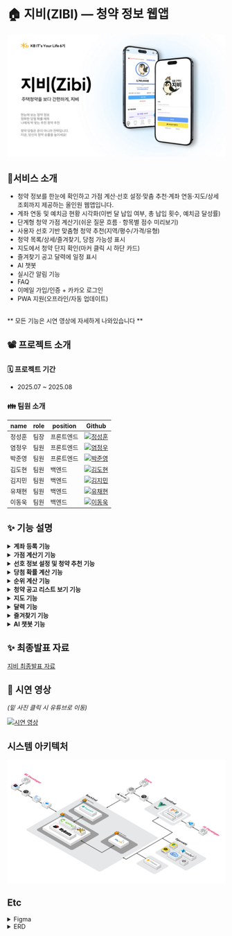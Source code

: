 
# 🏠 지비(ZIBI) — 청약 정보 웹앱

<img src="assets/zibi.png" alt="zibi_logo" width="600" />



## 📌서비스 소개
- 청약 정보를 한눈에 확인하고 가점 계산·선호 설정·맞춤 추천·계좌 연동·지도/상세 조회까지 제공하는 올인원 웹앱입니다.
- 계좌 연동 및 예치금 현황 시각화(이번 달 납입 여부, 총 납입 횟수, 예치금 달성률)
- 단계형 청약 가점 계산기(쉬운 질문 흐름 · 항목별 점수 미리보기)
- 사용자 선호 기반 맞춤형 청약 추천(지역/평수/가격/유형)
- 청약 목록/상세/즐겨찾기, 당첨 가능성 표시
- 지도에서 청약 단지 확인(마커 클릭 시 하단 카드)
- 즐겨찾기 공고 달력에 일정 표시
- AI 챗봇
- 실시간 알림 기능
- FAQ
- 이메일 가입/인증 + 카카오 로그인
- PWA 지원(오프라인/자동 업데이트)
<br>
** 모든 기능은 시연 영상에 자세하게 나와있습니다 **


## 📽️ 프로젝트 소개

### 🗓️ 프로젝트 기간
- 2025.07 ~ 2025.08

### 👪 팀원 소개
|name|role|position|Github|
|------|---|---|---|
| 정성훈 | 팀장 |프론트엔드 | <a href="https://github.com/seonghoon1201"><img alt="정성훈" src="https://github.com/seonghoon1201.png?size=100" width="90" height="90" /></a> |
| 염정우 | 팀원 |프론트엔드 | <a href="https://github.com/yeomine"><img alt="염정우" src="https://github.com/yeomine.png?size=100" width="90" height="90" /></a> |
| 박준영 | 팀원 |프론트엔드 | <a href="https://github.com/TTprotocol"><img alt="박준영" src="https://github.com/TTprotocol.png?size=100" width="90" height="90" /></a> |
| 김도현 | 팀원 |백엔드 | <a href="https://github.com/bikdh1109"><img alt="김도현" src="https://github.com/bikdh1109.png?size=100" width="90" height="90" /></a> |
| 김지민 | 팀원 |백엔드 | <a href="https://github.com/rlawlals119"><img alt="김지민" src="https://github.com/rlawlals119.png?size=100" width="90" height="90" /></a> |
| 유채현 | 팀원 |백엔드 | <a href="https://github.com/chaeging"><img alt="유채현" src="https://github.com/chaeging.png?size=100" width="90" height="90" /></a> |
| 이동욱 | 팀원 |백엔드 | <a href="https://github.com/Leedong-uk"><img alt="이동욱" src="https://github.com/Leedong-uk.png?size=100" width="90" height="90" /></a> |


## ✨ 기능 설명
<details>
<summary><b>계좌 등록 기능</b></summary>
<div markdown="1">
<br>
<p><i>메인 페이지에서 실제 청약 계좌를 등록할 수 있습니다.</i></p>
<p><i>예치금 충족률에 따라 캐릭터가 바뀌며, 원하는 평수대에 따른 예치금 충족률을 한 눈에 파악할 수 있습니다.</i></p>

<div align="center">
  <img src="assets/account_nonconnection.png" alt="계좌 미연결" width="30%" />
  <img src="assets/account_connection.png" alt="계좌 연결" width="30%" />
</div>
</div>
</details>

<details>
<summary><b>가점 계산기 기능</b></summary>
<div>
<br>
<p><i>보다 쉬운 질문들을 통해 가점을 계산할 수 있습니다.</i></p>
<p><i>회원가입 때 받은 개인 정보들과, 간단한 6가지의 질문들을 통해 사용자의 가점을 계산할 수 있습니다.</i></p>

<div align="center">
  <img src="assets/calculator.png" alt="가점 계산기" width="30%" />
  <img src="assets/calculator_info.png" alt="가점 정보" width="30%" />
</div>
</div>
</details>

<details>
<summary><b>선호 정보 설정 및 청약 추천 기능</b></summary>
<div markdown="1">
<br>
<p><i>사용자가 본인의 선호 정보를 설정하여 그 선호 정보에 맞는 청약을 청약 당첨 확률이 높은 순으로 추천해 줍니다.</i></p>

<div align="center">
  <img src="assets/preference.png" alt="선호 설정" width="30%" />
  <img src="assets/recommendation.png" alt="추천 결과" width="30%" />
</div>
</div>
</details>

<details>
<summary><b>당첨 확률 계산 기능</b></summary>
<div markdown="1">
<br>
<p><i>사용자의 계좌 정보, 가점 정보 등을 토대로 각 청약마다의 당첨 확률을 계산하여 제공합니다.</i></p>
<p><i>히스토그램과 KNN 모델을 합하여 당첨 확률을 계산하여 보여줍니다.</i></p>

<div align="center">
  <img src="assets/probability.png" alt="당첨 확률" width="40%" />
</div>
</div>
</details>

<details>
<summary><b>순위 계산 기능</b></summary>
<div markdown="1">
<br>
<p><i>특정 청약에 대한 사용자의 순위가 무엇인 지 계산하여 보여줍니다.</i></p>

<div align="center">
  <img src="assets/rank.png" alt="순위 계산" width="40%" />
</div>
</div>
</details>

<details>
<summary><b>청약 공고 리스트 보기 기능</b></summary>
<div markdown="1">
<br>
<p><i>사용자들은 현재 올라와 있는 모든 청약 공고를 한 눈에 볼 수 있습니다.</i></p>
<p><i>특정 청약 공고 자세히 보기 버튼을 누르면, 해당 청약 공고의 평수, 가격, 위치, 즐겨찾기 수, 조회 수, 당첨 확률, 순위 계산, 청약일정, 주변 인프라 정보 등 해당 청약에 관련된 모든 정보들을 볼 수 있습니다.</i></p>

<div align="center">
  <img src="assets/subscription_list.png" alt="공고 리스트" width=30%" />
  <img src="assets/subscription_detail.png" alt="공고 상세" width="30%" />
</div>
</div>
</details>

<details>
<summary><b>지도 기능</b></summary>
<div markdown="1">
<br>
<p><i>지도 기능을 통해 현재 올라온 모든 청약 공고에 대한 위치를 바로 알 수 있습니다.</i></p>
<p><i>필터 기능을 통해 원하는 지역의 공고를 바로 볼 수 있습니다.</i></p>

<div align="center">
  <img src="assets/map.jpg" alt="지도" width="40%" />
</div>
</div>
</details>

<details>
<summary><b>달력 기능</b></summary>
<div markdown="1">
<br>
<p><i>달력에 즐겨찾기 한 공고들의 청약 공고 일정을 바로 확인할 수 있습니다.</i></p>

<div align="center">
  <img src="assets/calendar.jpg" alt="달력" width="40%" />
</div>
</div>
</details>

<details>
<summary><b>즐겨찾기 기능</b></summary>
<div markdown="1">
<br>
<p><i>청약 공고를 보며 관심있는 공고에 즐겨찾기를 하여 즐겨찾기 한 공고를 모아 볼 수 있습니다.</i></p>

<div align="center">
  <img src="assets/favorite.jpg" alt="즐겨찾기" width="40%" />
</div>
</div>
</details>

<details>
<summary><b>AI 챗봇 기능</b></summary>
<div markdown="1">
<br>
<p><i>AI 챗봇에게 궁금한 것들을 물어볼 수 있습니다.</i></p>

<div align="center">
  <img src="assets/chatbot.png" alt="챗봇" width="40%" />
</div>
</div>
</details>



## ✨ 최종발표 자료 
<a href = "https://www.miricanvas.com/v2/design2/v/e2dc0509-187e-4430-9705-c7bb7378db64/"> 지비 최종발표 자료 </a>
  
## 📱 시연 영상
<i>(밑 사진 클릭 시 유튜브로 이동)</i>

[![시연 영상](http://img.youtube.com/vi/5IU9eQ69PxY/0.jpg)](https://www.youtube.com/watch?v=5IU9eQ69PxY)

## 시스템 아키텍처
![시스템아키텍처](assets/architecture.png)

## Etc
<details>
<summary>Figma</summary>
<div markdown="1">
<br>
  
![image](assets/16반_3팀_ZIBI_Figma.png)

</div>
</details>

<details>
<summary>ERD</summary>
<div markdown="1">
<br>
  
![image](assets/16반_3팀_ZIBI_ERD_Diagram.png)

</div>
</details>


